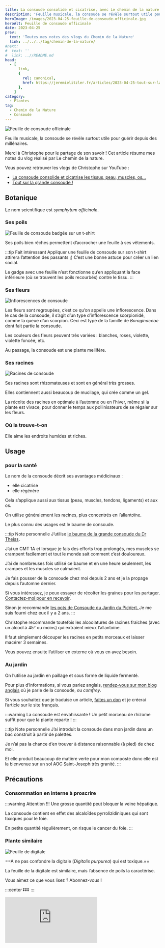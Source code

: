 ```yaml
---
title: La consoude consolide et cicatrise, avec Le chemin de la nature
description: 'Feuille musicale, la consoude se révèle surtout utile pour guérir depuis des millénaires.'
heroImage: /images/2023-04-25-feuille-de-consoude-officinale.jpg
heroAlt: Feuille de consoude officinale
date: 2023-04-25
prev:
  text: 'Toutes mes notes des vlogs du Chemin de la Nature'
  link: ../../../tag/chemin-de-la-nature/
#next:
#  text: ''
#  link: ..//README.md
head:
  - [
      link,
      {
        rel: canonical,
        href: https://jeremielitzler.fr/articles/2023-04-25-tout-sur-la-grande-consoude-le-chemin-de-la-nature,
      },
    ]
category:
  - Plantes
tag:
  - Chemin de la Nature
  - Consoude
---
```


![Feuille de consoude officinale](/images/2023-04-25-feuille-de-consoude-officinale.jpg 'Crédits: image extraite du vlog du Chemin de la Nature')

Feuille musicale, la consoude se révèle surtout utile pour guérir depuis des millénaires.

Merci à Christophe pour le partage de son savoir !
Cet article résume mes notes du vlog réalisé par Le chemin de la nature.

<!-- more -->

Vous pouvez retrouver les vlogs de Christophe sur YouTube :

- [La consoude consolide et cicatrise les tissus, peau, muscles, os…](https://www.youtube.com/watch?v=0hcaPjz8RyI)
- [Tout sur la grande consoude !](https://www.youtube.com/watch?v=dRnduELnt4s)

## Botanique

Le nom scientifique est _symphytum officinale_.

### Ses poils

![Feuille de consoude badgée sur un t-shirt](./images/feuille-de-consoude-badge-sur-un-t-shirt.jpg 'Crédits: image extraite du vlog de Le chemin de la nature')

Ses poils bien rêches permettent d’accrocher une feuille à ses vêtements.

:::tip Fait intéressant
Appliquer une feuille de consoude sur son t-shirt attirera l’attention des passants ;) C’est une bonne astuce pour créer un lien social.

Le gadge avec une feuille n’est fonctionne qu’en appliquant la face inférieure (où se trouvent les poils recourbés) contre le tissu.
:::

### Ses fleurs

![Inflorescences de consoude](./images/inflorescences-de-consoude.jpg 'Crédits: image extraite du vlog de Le chemin de la nature')

Les fleurs sont regroupées, c’est ce qu’on appelle une inflorescence. Dans le cas de la consoude, il s’agit d’un type d’inflorescence scorpionidé, comme la queue d’un scorpion.
Ceci est type de la famille de _Boraginaceae_ dont fait partie la consoude.

Les couleurs des fleurs peuvent très variées : blanches, roses, violette, violette foncée, etc.

Au passage, la consoude est une plante mellifère.

### Ses racines

![Racines de consoude](./images/racines-de-consoude.jpg 'Crédits: image extraite du vlog de Le chemin de la nature')

Ses racines sont rhizomateuses et sont en général très grosses.

Elles contiennent aussi beaucoup de mucilage, qui crée comme un gel.

La récolte des racines en optimale à l’automne ou en l’hiver, même si la plante est vivace, pour donner le temps aux pollinisateurs de se régaler sur les fleurs.

### Où la trouve-t-on

Elle aime les endroits humides et riches.

## Usage

### pour la santé

Le nom de la consoude décrit ses avantages médicinaux :

- elle cicatrise
- elle régénère

Cela s’applique aussi aux tissus (peau, muscles, tendons, ligaments) et aux os.

On utilise généralement les racines, plus concentrés en l’allantoïne.

Le plus connu des usages est le baume de consoude.

:::tip Note personnelle
J’utilise [le baume de la grande consoude du Dr Theiss](https://www.drtheiss.fr/beaute-soins/baume-a-la-grande-consoude-100ml/).

J’ai un CMT 1A et lorsque je fais des efforts trop prolongés, mes muscles se crampent facilement et tout le monde sait comment c’est douloureux.

J’ai de nombreuses fois utilisé ce baume et en une heure seulement, les crampes et les muscles se calmaient.

Je fais pousser de la consoude chez moi depuis 2 ans et je la propage depuis l’automne dernier.

Si vous intéressez, je peux essayer de récolter les graines pour les partager. [Contactez-moi pour en recevoir](../../../page/contactez-moi/README.md).

Sinon je recommande [les pots de Consoude du Jardin du PicVert. ](https://www.jardindupicvert.com/vivaces/2346-consoude-officinale.html)Je me suis fourni chez eux il y a 2 ans.
:::

Christophe recommande toutefois les alcoolatures de racines fraiches (avec un alcool à 45° ou moins) qui extraient mieux l’allantoïne.

Il faut simplement découper les racines en petits morceaux et laisser macérer 3 semaines.

Vous pouvez ensuite l’utiliser en externe où vous en avez besoin.

### Au jardin

On l’utilise au jardin en paillage et sous forme de liquide fermenté.

Pour plus d’informations, si vous parlez anglais, [rendez-vous sur mon blog anglais](https://iamjeremie.me/tag/comfrey/) où je parle de la consoude, ou _comfrey_.

Si vous souhaitez que je traduise un article, [faites un don](https://buy.stripe.com/cN25m1foh6VTaPe6oq) et je créerai l’article sur le site français.

:::warning La consoude est envahissante !
Un petit morceau de rhizome suffit pour que la plante reparte !
:::

:::tip Note personnelle
J’ai introduit la consoude dans mon jardin dans un bac construit à partir de palettes.

Je n’ai pas la chance d’en trouver à distance raisonnable (à pied) de chez moi.

Et elle produit beaucoup de matière verte pour mon composte donc elle est la bienvenue sur un sol AOC Saint-Joseph très granité.
:::

## Précautions

### Consommation en interne à proscrire

:::warning Attention !!!
Une grosse quantité peut bloquer la veine hépatique.

La consoude contient en effet des alcaloïdes pyrrolizidiniques qui sont toxiques pour le foie.

En petite quantité régulièrement, on risque le cancer du foie.
:::

### Plante similaire

![Feuille de digitale](./images/feuille-de-digitale.jpg 'Crédits: image extraite du vlog de Le chemin de la nature')

==A ne pas confondre la digitale (_Digitalis purpurea_) qui est toxique.==

La feuille de la digitale est similaire, mais l’absence de poils la caractérise.

Vous aimez ce que vous lisez ? Abonnez-vous !

:::center
⏬⏬⏬
:::

<!-- markdownlint-disable MD033 -->
<p class="newsletter-wrapper"><iframe class="newsletter-embed" src="https://iamjeremie.substack.com/embed" frameborder="0" scrolling="no"></iframe></p>
